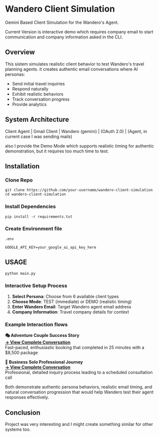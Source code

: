 # Wandero Client Simulation

Gemini Based Client Simulation for the Wandero's Agent.

Current Version is interactive demo which requires company email to start communication and company information asked in the CLI.

## Overview

This sistem simulates realistic client behavior to test Wandero's travel planning agents.
it creates authentic email conversations where AI personas:

- Send initial travel inquiries
- Respond naturally
- Exhibit realistic behaviors
- Track conversation progress
- Provide analytics

## System Architecture

Client Agent | Gmail Client | Wandero
(gemini) | (OAuth 2.0) | (Agent, in current case I was sending mails)

also I provide the Demo Mode which supports realistic timing for authentic demonstration, but it requires too much time to test.

## Installation

### Clone Repo
```
git clone https://github.com/your-username/wandero-client-simulation
cd wandero-client-simulation
```

### Install Dependencies
```
pip install -r requirements.txt
```

### Create Environment file
```
.env 

GOOGLE_API_KEY=your_google_ai_api_key_here
```

## USAGE

```bash
python main.py
```

### Interactive Setup Process
1. **Select Persona**: Choose from 6 available client types
2. **Choose Mode**: TEST (immediate) or DEMO (realistic timing)  
3. **Enter Wandero Email**: Target Wandero agent email address
4. **Company Information**: Travel company details for context

### Example Interaction flows

**🎭 Adventure Couple Success Story**  
[**→ View Complete Conversation**](conversation_states/adventure.md)  
Fast-paced, enthusiastic booking that completed in 25 minutes with a $8,500 package

**💼 Business Solo Professional Journey**  
[**→ View Complete Conversation**](conversation_states/business.md)  
Professional, detailed inquiry process leading to a scheduled consultation call

Both demonstrate authentic persona behaviors, realistic email timing, and natural conversation progression that would help Wandero test their agent responses effectively.


## Conclusion

Project was very interesting and I might create something similar for other systems too.